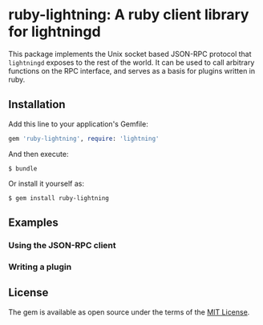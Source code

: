 # ruby-lightning: A ruby client library for lightningd

This package implements the Unix socket based JSON-RPC protocol that 
`lightningd` exposes to the rest of the world. 
It can be used to call arbitrary functions on the RPC interface, 
and serves as a basis for plugins written in ruby.

## Installation

Add this line to your application's Gemfile:

```ruby
gem 'ruby-lightning', require: 'lightning'
```

And then execute:

    $ bundle

Or install it yourself as:

    $ gem install ruby-lightning

## Examples

### Using the JSON-RPC client

### Writing a plugin

## License

The gem is available as open source under the terms of the [MIT License](https://opensource.org/licenses/MIT).

